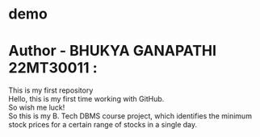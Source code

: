 # demo
# Author - BHUKYA GANAPATHI 22MT30011 :
This is my first repository
<br>
Hello, this is my first time working with GitHub.
<br>
So wish me luck!
<br>
So this is my B. Tech DBMS course project, which identifies the minimum stock prices for a certain range of stocks in a single day.
